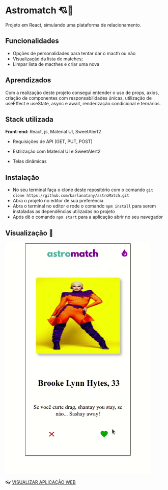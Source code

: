 
# Astromatch 💘🚀
Projeto em React, simulando uma plataforma de relacionamento.
## Funcionalidades

 - Opções de personalidades para tentar dar o macth ou não
 - Visualização da lista de matches;
 - Limpar lista de macthes e criar uma nova

  

## Aprendizados

  

Com a realização deste projeto consegui entender o uso de props, axios, criação de componentes com responsabilidades únicas, utilização de useEffect e useState, async e await, renderização condicional e ternários.


## Stack utilizada

**Front-end:** React, js, Material UI, SweetAlert2

- Requisições de API (GET, PUT, POST)

- Estilização com Material UI e SweetAlert2

- Telas dinâmicas


## Instalação

 - No seu terminal faça o clone deste repositório com o comando `git clone https://github.com/karlanatany/astroMatch.git`
 - Abra o projeto no editor de sua preferência
 - Abra o terminal no editor e rode o comando `npm install` para serem instaladas as dependências utilizadas no projeto 
 - Após dê o comando `npm start` para a aplicação abrir no seu navegador
## Visualização 🧐
![](Peek-29-04-2022-16-52.gif)



👓  [VISUALIZAR APLICAÇÃO WEB](https://accurate-drain.surge.sh/)